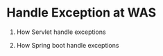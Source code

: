 # Handle Exception at WAS

1. How Servlet handle exceptions
    


2. How Spring boot handle exceptions
 
